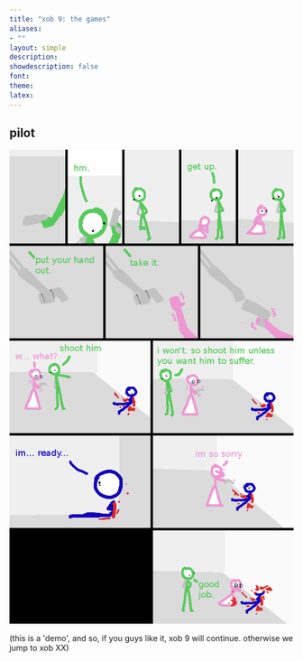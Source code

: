 ```yaml
---
title: "xob 9: the games"
aliases:
- ""
layout: simple
description: 
showdescription: false
font: 
theme: 
latex: 
---
```


## pilot

![nine2](assets/nine2.png)

(this is a 'demo', and so, if you guys like it, xob 9 will continue. otherwise we jump to xob XX)